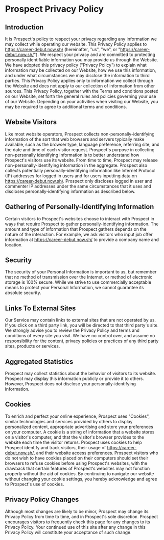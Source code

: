 # Prospect Privacy Policy

## Introduction

It is Prospect's policy to respect your privacy regarding any information we may collect while operating our website. This Privacy Policy applies to https://career-debut.now.sh/ (hereinafter, "us", "we", or "https://career-debut.now.sh/"). We respect your privacy and are committed to protecting personally identifiable information you may provide us through the Website. We have adopted this privacy policy ("Privacy Policy") to explain what information may be collected on our Website, how we use this information, and under what circumstances we may disclose the information to third parties. This Privacy Policy applies only to information we collect through the Website and does not apply to our collection of information from other sources.
This Privacy Policy, together with the Terms and conditions posted on our Website, set forth the general rules and policies governing your use of our Website. Depending on your activities when visiting our Website, you may be required to agree to additional terms and conditions.

## Website Visitors

Like most website operators, Prospect collects non-personally-identifying information of the sort that web browsers and servers typically make available, such as the browser type, language preference, referring site, and the date and time of each visitor request. Prospect's purpose in collecting non-personally identifying information is to better understand how Prospect's visitors use its website. From time to time, Prospect may release non-personally-identifying information in the aggregate.
Prospect also collects potentially personally-identifying information like Internet Protocol (IP) addresses for logged in users and for users inputting data on https://career-debut.now.sh/. Prospect only discloses logged in user and commenter IP addresses under the same circumstances that it uses and discloses personally-identifying information as described below.

## Gathering of Personally-Identifying Information

Certain visitors to Prospect's websites choose to interact with Prospect in ways that require Prospect to gather personally-identifying information. The amount and type of information that Prospect gathers depends on the nature of the interaction. For example, we ask visitors who input job offer information at https://career-debut.now.sh/ to provide a company name and location.

## Security

The security of your Personal Information is important to us, but remember that no method of transmission over the Internet, or method of electronic storage is 100% secure. While we strive to use commercially acceptable means to protect your Personal Information, we cannot guarantee its absolute security.

## Links To External Sites

Our Service may contain links to external sites that are not operated by us. If you click on a third party link, you will be directed to that third party's site. We strongly advise you to review the Privacy Policy and terms and conditions of every site you visit.
We have no control over, and assume no responsibility for the content, privacy policies or practices of any third party sites, products or services.

## Aggregated Statistics

Prospect may collect statistics about the behavior of visitors to its website. Prospect may display this information publicly or provide it to others. However, Prospect does not disclose your personally-identifying information.

## Cookies

To enrich and perfect your online experience, Prospect uses "Cookies", similar technologies and services provided by others to display personalized content, appropriate advertising and store your preferences on your computer.
A cookie is a string of information that a website stores on a visitor's computer, and that the visitor's browser provides to the website each time the visitor returns. Prospect uses cookies to help Prospect identify and track visitors, their usage of https://career-debut.now.sh/, and their website access preferences. Prospect visitors who do not wish to have cookies placed on their computers should set their browsers to refuse cookies before using Prospect's websites, with the drawback that certain features of Prospect's websites may not function properly without the aid of cookies.
By continuing to navigate our website without changing your cookie settings, you hereby acknowledge and agree to Prospect's use of cookies.

## Privacy Policy Changes

Although most changes are likely to be minor, Prospect may change its Privacy Policy from time to time, and in Prospect's sole discretion. Prospect encourages visitors to frequently check this page for any changes to its Privacy Policy. Your continued use of this site after any change in this Privacy Policy will constitute your acceptance of such change.
